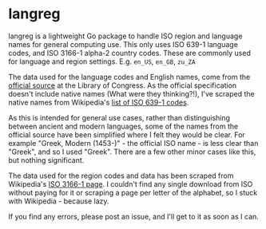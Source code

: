 langreg
=====

langreg is a lightweight Go package to handle ISO region and language names for general computing use. This only uses ISO 639-1 language codes, and ISO 3166-1 alpha-2 country codes.  These are commonly used for language and region settings.  E.g. `en_US`, `en_GB`, `zu_ZA`

The data used for the language codes and English names, come from the [official source](http://loc.gov/standards/iso639-2/ISO-639-2_utf-8.txt) at the Library of Congress.  As the official specification doesn't include native names (What were they thinking?!), I've scraped the native names from Wikipedia's [list of ISO 639-1 codes](http://en.wikipedia.org/wiki/List_of_ISO_639-1_codes).

As this is intended for general use cases, rather than distinguishing between ancient and modern languages, some of the names from the official source have been simplified where I felt they would be clear.  For example "Greek, Modern (1453-)" - the official ISO name - is less clear than "Greek", and so I used "Greek".  There are a few other minor cases like this, but nothing significant.

The data used for the region codes and data has been scraped from Wikipedia's [ISO 3166-1 page](http://en.wikipedia.org/wiki/ISO_3166-1). I couldn't find any single download from ISO without paying for it or scraping a page per letter of the alphabet, so I stuck with Wikipedia - because lazy.

If you find any errors, please post an issue, and I'll get to it as soon as I can.